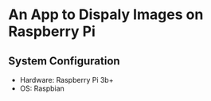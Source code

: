 # An App to Dispaly Images on Raspberry Pi
## System Configuration
* Hardware: Raspberry Pi 3b+
* OS: Raspbian
